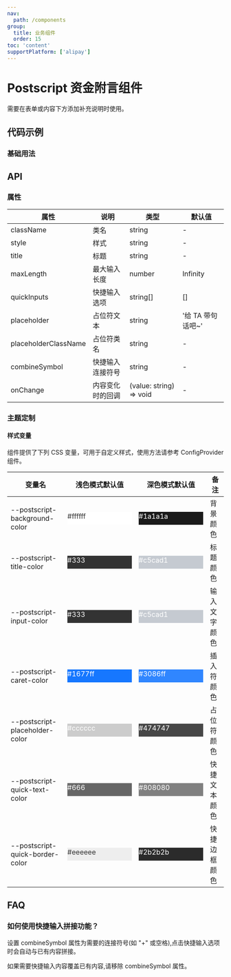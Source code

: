 ```yaml
---
nav:
  path: /components
group:
  title: 业务组件
  order: 15
toc: 'content'
supportPlatform: ['alipay']
---
```


# Postscript 资金附言组件

需要在表单或内容下方添加补充说明时使用。

## 代码示例

### 基础用法

<code src='../../demo/pages/Postscript/index'></code>

## API

### 属性

| 属性                 | 说明             | 类型                    | 默认值            |
| -------------------- | ---------------- | ----------------------- | ----------------- |
| className            | 类名             | string                  | -                 |
| style                | 样式             | string                  | -                 |
| title                | 标题             | string                  | -                 |
| maxLength            | 最大输入长度     | number                  | Infinity          |
| quickInputs          | 快捷输入选项     | string[]                | []                |
| placeholder          | 占位符文本       | string                  | '给 TA 带句话吧~' |
| placeholderClassName | 占位符类名       | string                  | -                 |
| combineSymbol        | 快捷输入连接符号 | string                  | -                 |
| onChange             | 内容变化时的回调 | (value: string) => void | -                 |

### 主题定制

#### 样式变量

组件提供了下列 CSS 变量，可用于自定义样式，使用方法请参考 ConfigProvider 组件。

| 变量名                          | 浅色模式默认值                                                                                    | 深色模式默认值                                                                                    | 备注         |
| ------------------------------- | ------------------------------------------------------------------------------------------------- | ------------------------------------------------------------------------------------------------- | ------------ |
| --postscript-background-color   | <div style="width: 150px; height: 30px; background-color: #ffffff; color: #333;">#ffffff</div>    | <div style="width: 150px; height: 30px; background-color: #1a1a1a; color: #ffffff;">#1a1a1a</div> | 背景颜色     |
| --postscript-title-color        | <div style="width: 150px; height: 30px; background-color: #333; color: #ffffff;">#333</div>       | <div style="width: 150px; height: 30px; background-color: #c5cad1; color: #ffffff;">#c5cad1</div> | 标题颜色     |
| --postscript-input-color        | <div style="width: 150px; height: 30px; background-color: #333; color: #ffffff;">#333</div>       | <div style="width: 150px; height: 30px; background-color: #c5cad1; color: #ffffff;">#c5cad1</div> | 输入文字颜色 |
| --postscript-caret-color        | <div style="width: 150px; height: 30px; background-color: #1677ff; color: #ffffff;">#1677ff</div> | <div style="width: 150px; height: 30px; background-color: #3086ff; color: #ffffff;">#3086ff</div> | 插入符颜色   |
| --postscript-placeholder-color  | <div style="width: 150px; height: 30px; background-color: #cccccc; color: #ffffff;">#cccccc</div> | <div style="width: 150px; height: 30px; background-color: #474747; color: #ffffff;">#474747</div> | 占位符颜色   |
| --postscript-quick-text-color   | <div style="width: 150px; height: 30px; background-color: #666; color: #ffffff;">#666</div>       | <div style="width: 150px; height: 30px; background-color: #808080; color: #ffffff;">#808080</div> | 快捷文本颜色 |
| --postscript-quick-border-color | <div style="width: 150px; height: 30px; background-color: #eeeeee; color: #333;">#eeeeee</div>    | <div style="width: 150px; height: 30px; background-color: #2b2b2b; color: #ffffff;">#2b2b2b</div> | 快捷边框颜色 |

## FAQ

### 如何使用快捷输入拼接功能？

设置 combineSymbol 属性为需要的连接符号(如 "+" 或空格),点击快捷输入选项时会自动与已有内容拼接。

如果需要快捷输入内容覆盖已有内容,请移除 combineSymbol 属性。
